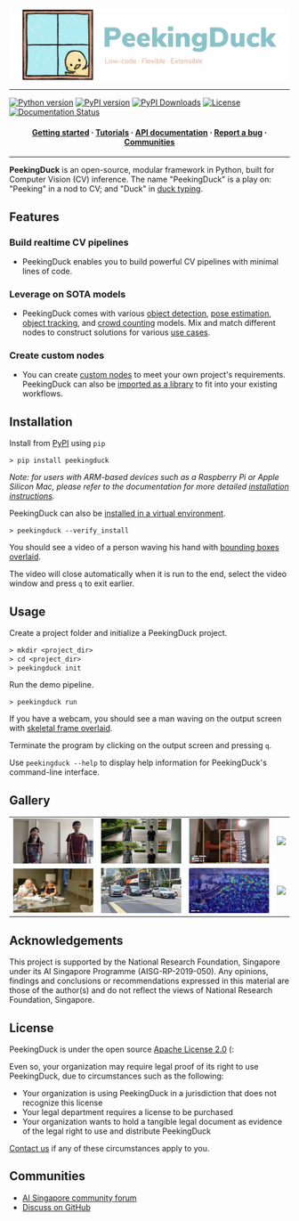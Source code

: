<br />

<img src="https://raw.githubusercontent.com/aimakerspace/PeekingDuck/docs-v1.2/docs/source/assets/peekingduck.svg">

---

[![Python version](https://img.shields.io/badge/python-3.6%20%7C%203.7%20%7C%203.8%20%7C%203.9-blue.svg)](https://pypi.org/project/peekingduck/)
[![PyPI version](https://badge.fury.io/py/peekingduck.svg)](https://pypi.org/project/peekingduck/)
[![PyPI Downloads](https://img.shields.io/pypi/dm/peekingduck)](https://pypi.org/project/peekingduck/)
[![License](https://img.shields.io/badge/license-Apache%202.0-blue.svg)](https://github.com/aimakerspace/PeekingDuck/blob/dev/LICENSE)
[![Documentation Status](https://readthedocs.org/projects/peekingduck/badge/?version=stable)](https://peekingduck.readthedocs.io/en/stable/?badge=stable)

<h4 align="center">
  <a href="https://peekingduck.readthedocs.io/en/docs-v1.2/getting_started/index.html">Getting started</a>
  <span> · </span>
  <a href="https://peekingduck.readthedocs.io/en/docs-v1.2/tutorials/index.html">Tutorials</a>
  <span> · </span>
  <a href="https://peekingduck.readthedocs.io/en/docs-v1.2/master.html#api-documentation">API documentation</a>
  <span> · </span>
  <a href="https://github.com/aimakerspace/PeekingDuck/issues">Report a bug</a>
  <span> · </span>
  <a href="#communities">Communities</a>
</h4>

---

**PeekingDuck** is an open-source, modular framework in Python, built for Computer Vision (CV) inference. The name "PeekingDuck" is a play on: "Peeking" in a nod to CV; and "Duck" in [duck typing](https://en.wikipedia.org/wiki/Duck_typing).


Features
--------

### Build realtime CV pipelines
* PeekingDuck enables you to build powerful CV pipelines with minimal lines of code.

### Leverage on SOTA models
* PeekingDuck comes with various [object detection](https://peekingduck.readthedocs.io/en/docs-v1.2/resources/01a_object_detection.html), [pose estimation](https://peekingduck.readthedocs.io/en/docs-v1.2/resources/01b_pose_estimation.html), [object tracking](https://peekingduck.readthedocs.io/en/docs-v1.2/resources/01c_object_tracking.html), and [crowd counting](https://peekingduck.readthedocs.io/en/docs-v1.2/resources/01d_crowd_counting.html) models. Mix and match different nodes to construct solutions for various [use cases](https://peekingduck.readthedocs.io/en/docs-v1.2/use_cases/index.html).

### Create custom nodes
* You can create [custom nodes](https://peekingduck.readthedocs.io/en/docs-v1.2/tutorials/02_duck_confit.html#custom-nodes) to meet your own project's requirements. PeekingDuck can also be [imported as a library](https://peekingduck.readthedocs.io/en/docs-v1.2/tutorials/05_calling_peekingduck_in_python.html) to fit into your existing workflows.


Installation
------------

Install from [PyPI](https://pypi.org/project/peekingduck/) using `pip`

```
> pip install peekingduck
```

*Note: for users with ARM-based devices such as a Raspberry Pi or Apple Silicon Mac, please refer to the documentation for more detailed [installation instructions](https://peekingduck.readthedocs.io/en/docs-v1.2/getting_started/03_custom_install.html).*

PeekingDuck can also be [installed in a virtual environment](https://peekingduck.readthedocs.io/en/docs-v1.2/getting_started/02_standard_install.html).


```
> peekingduck --verify_install
```

You should see a video of a person waving his hand with
[bounding boxes overlaid](https://raw.githubusercontent.com/aimakerspace/PeekingDuck/docs-v1.2/docs/source/assets/getting_started/verify_install.gif).

The video will close automatically when it is run to the end, select the video window and press `q` to exit earlier.


Usage
-----

Create a project folder and initialize a PeekingDuck project.
```
> mkdir <project_dir>
> cd <project_dir>
> peekingduck init
```

Run the demo pipeline.
```
> peekingduck run
```

If you have a webcam, you should see a man waving on the output screen with
[skeletal frame overlaid](https://raw.githubusercontent.com/aimakerspace/PeekingDuck/docs-v1.2/docs/source/assets/getting_started/default_pipeline.gif).

Terminate the program by clicking on the output screen and pressing `q`.

Use `peekingduck --help` to display help information for PeekingDuck's command-line interface.


Gallery
-------

<table>
  <tr>
    <td>
      <a href="https://peekingduck.readthedocs.io/en/docs-v1.2/use_cases/social_distancing.html">
        <img src="https://raw.githubusercontent.com/aimakerspace/PeekingDuck/docs-v1.2/docs/source/assets/use_cases/social_distancing.gif">
      </a>
    </td>
    <td>
      <a href="https://peekingduck.readthedocs.io/en/docs-v1.2/use_cases/privacy_protection_faces.html">
        <img src="https://raw.githubusercontent.com/aimakerspace/PeekingDuck/docs-v1.2/docs/source/assets/use_cases/privacy_protection_faces.gif">
      </a>
    </td>
    <td>
      <a href="https://peekingduck.readthedocs.io/en/docs-v1.2/use_cases/zone_counting.html">
        <img src="https://raw.githubusercontent.com/aimakerspace/PeekingDuck/docs-v1.2/docs/source/assets/use_cases/zone_counting.gif">
      </a>
    </td>
    <td>
      <a href="https://peekingduck.readthedocs.io/en/docs-v1.2/use_cases/object_counting_over_time.html">
        <img src="https://raw.githubusercontent.com/aimakerspace/PeekingDuck/docs-v1.2/docs/source/assets/use_cases/object_counting_over_time.gif">
      </a>
    </td>
  </tr>
  <tr>
    <td>
      <a href="https://peekingduck.readthedocs.io/en/docs-v1.2/use_cases/group_size_checking.html">
        <img src="https://raw.githubusercontent.com/aimakerspace/PeekingDuck/docs-v1.2/docs/source/assets/use_cases/group_size_checking.gif">
      </a>
    </td>
    <td>
      <a href="https://peekingduck.readthedocs.io/en/docs-v1.2/use_cases/privacy_protection_license_plates.html">
        <img src="https://raw.githubusercontent.com/aimakerspace/PeekingDuck/docs-v1.2/docs/source/assets/use_cases/privacy_protection_license_plates.gif">
      </a>
    </td>
    <td>
      <a href="https://peekingduck.readthedocs.io/en/docs-v1.2/use_cases/crowd_counting.html">
        <img src="https://raw.githubusercontent.com/aimakerspace/PeekingDuck/docs-v1.2/docs/source/assets/use_cases/crowd_counting.gif">
      </a>
    </td>
    <td>
      <a href="https://peekingduck.readthedocs.io/en/docs-v1.2/use_cases/people_counting_over_time.html">
        <img src="https://raw.githubusercontent.com/aimakerspace/PeekingDuck/docs-v1.2/docs/source/assets/use_cases/people_counting_over_time.gif">
      </a>
    </td>
  </tr>
</table>


Acknowledgements
----------------

This project is supported by the National Research Foundation, Singapore under its AI Singapore Programme (AISG-RP-2019-050). Any opinions, findings and conclusions or recommendations expressed in this material are those of the author(s) and do not reflect the views of National Research Foundation, Singapore.


License
-------

PeekingDuck is under the open source [Apache License 2.0](https://github.com/aimakerspace/PeekingDuck/blob/dev/LICENSE) (:

Even so, your organization may require legal proof of its right to use PeekingDuck, due to circumstances such as the following:
- Your organization is using PeekingDuck in a jurisdiction that does not recognize this license
- Your legal department requires a license to be purchased
- Your organization wants to hold a tangible legal document as evidence of the legal right to use and distribute PeekingDuck

[Contact us](https://aisingapore.org/home/contact/) if any of these circumstances apply to you.


Communities
-----------

- [AI Singapore community forum](https://community.aisingapore.org/groups/computer-vision/forum/)
- [Discuss on GitHub](https://github.com/aimakerspace/PeekingDuck/discussions)
